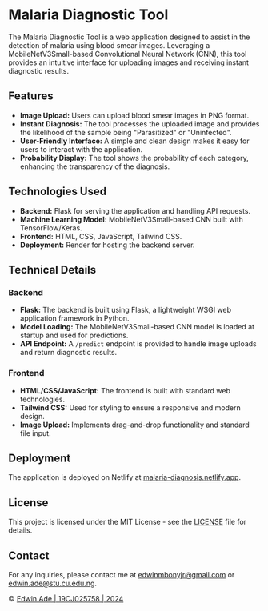 # Malaria Diagnostic Tool

The Malaria Diagnostic Tool is a web application designed to assist in the detection of malaria using blood smear images. Leveraging a MobileNetV3Small-based Convolutional Neural Network (CNN), this tool provides an intuitive interface for uploading images and receiving instant diagnostic results.

## Features

- **Image Upload:** Users can upload blood smear images in PNG format.
- **Instant Diagnosis:** The tool processes the uploaded image and provides the likelihood of the sample being "Parasitized" or "Uninfected".
- **User-Friendly Interface:** A simple and clean design makes it easy for users to interact with the application.
- **Probability Display:** The tool shows the probability of each category, enhancing the transparency of the diagnosis.

## Technologies Used

- **Backend:** Flask for serving the application and handling API requests.
- **Machine Learning Model:** MobileNetV3Small-based CNN built with TensorFlow/Keras.
- **Frontend:** HTML, CSS, JavaScript, Tailwind CSS.
- **Deployment:** Render for hosting the backend server.

## Technical Details

### Backend

- **Flask:** The backend is built using Flask, a lightweight WSGI web application framework in Python.
- **Model Loading:** The MobileNetV3Small-based CNN model is loaded at startup and used for predictions.
- **API Endpoint:** A `/predict` endpoint is provided to handle image uploads and return diagnostic results.

### Frontend

- **HTML/CSS/JavaScript:** The frontend is built with standard web technologies.
- **Tailwind CSS:** Used for styling to ensure a responsive and modern design.
- **Image Upload:** Implements drag-and-drop functionality and standard file input.

## Deployment

The application is deployed on Netlify at [malaria-diagnosis.netlify.app](https://malaria-diagnosis.netlify.app/).

## License

This project is licensed under the MIT License - see the [LICENSE](LICENSE) file for details.

## Contact

For any inquiries, please contact me at [edwinmbonyjr@gmail.com](mailto:edwinmbonyjr@gmail.com) or [edwin.ade@stu.cu.edu.ng](mailto:edwin.ade@stu.cu.edu.ng).

© [Edwin Ade | 19CJ025758 | 2024](https://github.com/valentino7504)
